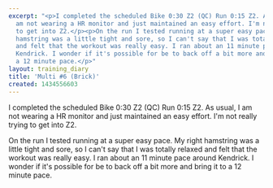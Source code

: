 ```yaml
---
excerpt: "<p>I completed the scheduled Bike 0:30 Z2 (QC) Run 0:15 Z2. As usual, I
  am not wearing a HR monitor and just maintained an easy effort. I'm not really trying
  to get into Z2.</p><p>On the run I tested running at a super easy pace. My right
  hamstring was a little tight and sore, so I can't say that I was totally relaxed
  and felt that the workout was really easy. I ran about an 11 minute pace around
  Kendrick. I wonder if it's possible for be to back off a bit more and bring it to
  a 12 minute pace.</p>"
layout: training_diary
title: 'Multi #6 (Brick)'
created: 1434556603
---
```

<p>I completed the scheduled Bike 0:30 Z2 (QC) Run 0:15 Z2. As usual, I am not wearing a HR monitor and just maintained an easy effort. I'm not really trying to get into Z2.</p><p>On the run I tested running at a super easy pace. My right hamstring was a little tight and sore, so I can't say that I was totally relaxed and felt that the workout was really easy. I ran about an 11 minute pace around Kendrick. I wonder if it's possible for be to back off a bit more and bring it to a 12 minute pace.</p>
